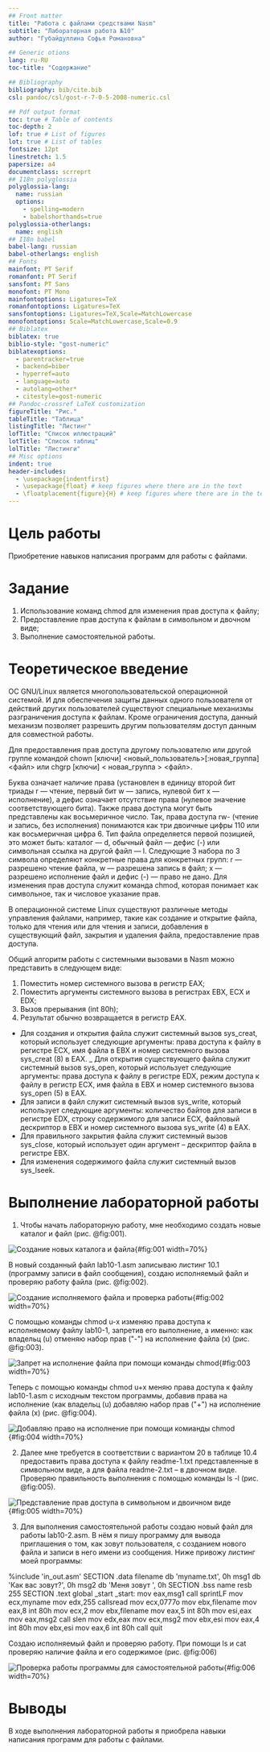 ```yaml
---
## Front matter
title: "Работа с файлами средствами Nasm"
subtitle: "Лабораторная работа №10"
author: "Губайдуллина Софья Романовна"

## Generic otions
lang: ru-RU
toc-title: "Содержание"

## Bibliography
bibliography: bib/cite.bib
csl: pandoc/csl/gost-r-7-0-5-2008-numeric.csl

## Pdf output format
toc: true # Table of contents
toc-depth: 2
lof: true # List of figures
lot: true # List of tables
fontsize: 12pt
linestretch: 1.5
papersize: a4
documentclass: scrreprt
## I18n polyglossia
polyglossia-lang:
  name: russian
  options:
	- spelling=modern
	- babelshorthands=true
polyglossia-otherlangs:
  name: english
## I18n babel
babel-lang: russian
babel-otherlangs: english
## Fonts
mainfont: PT Serif
romanfont: PT Serif
sansfont: PT Sans
monofont: PT Mono
mainfontoptions: Ligatures=TeX
romanfontoptions: Ligatures=TeX
sansfontoptions: Ligatures=TeX,Scale=MatchLowercase
monofontoptions: Scale=MatchLowercase,Scale=0.9
## Biblatex
biblatex: true
biblio-style: "gost-numeric"
biblatexoptions:
  - parentracker=true
  - backend=biber
  - hyperref=auto
  - language=auto
  - autolang=other*
  - citestyle=gost-numeric
## Pandoc-crossref LaTeX customization
figureTitle: "Рис."
tableTitle: "Таблица"
listingTitle: "Листинг"
lofTitle: "Список иллюстраций"
lotTitle: "Список таблиц"
lolTitle: "Листинги"
## Misc options
indent: true
header-includes:
  - \usepackage{indentfirst}
  - \usepackage{float} # keep figures where there are in the text
  - \floatplacement{figure}{H} # keep figures where there are in the text
---
```


# Цель работы

Приобретение навыков написания программ для работы с файлами.

# Задание

1) Использование команд chmod для изменения прав доступа к файлу;
2) Предоставление прав доступа к файлам в символьном и двочном виде;
3) Выполнение самостоятельной работы.

# Теоретическое введение

ОС GNU/Linux является многопользовательской операционной системой. И для обеспечения защиты данных одного пользователя от действий других пользователей существуют специальные механизмы разграничения доступа к файлам. Кроме ограничения доступа, данный механизм позволяет разрешить другим пользователям доступ данным для совместной
работы.

Для предоставления прав доступа другому пользователю или другой группе командой
chown [ключи] <новый_пользователь>[:новая_группа] <файл>
или
chgrp [ключи] < новая_группа > <файл>.

Буква означает наличие права (установлен в единицу второй бит триады r — чтение, первый
бит w — запись, нулевой бит х — исполнение), а дефис означает отсутствие права (нулевое значение соответствующего бита). Также права доступа могут быть представлены как восьмеричное число. Так, права доступа rw- (чтение и запись, без исполнения) понимаются как три двоичные цифры 110 или как восьмеричная цифра 6.
Тип файла определяется первой позицией, это может быть: каталог — d, обычный файл — дефис (-) или символьная ссылка на другой файл — l. Следующие 3 набора по 3 символа определяют конкретные права для конкретных групп: r — разрешено чтение файла, w — разрешена запись в файл; x — разрешено исполнение файл и дефис (-) — право не дано.
Для изменения прав доступа служит команда chmod, которая понимает как символьное, так и числовое указание прав. 

В операционной системе Linux существуют различные методы управления файлами, например, такие как создание и открытие файла, только для чтения или для чтения и записи, добавления в существующий файл, закрытия и удаления файла, предоставление прав доступа.

Общий алгоритм работы с системными вызовами в Nasm можно представить в следующем виде:
1. Поместить номер системного вызова в регистр EAX;
2. Поместить аргументы системного вызова в регистрах EBX, ECX и EDX;
3. Вызов прерывания (int 80h);
4. Результат обычно возвращается в регистр EAX.

- Для создания и открытия файла служит системный вызов sys_creat, который использует следующие аргументы: права доступа к файлу в регистре ECX, имя файла в EBX и номер системного вызова sys_creat (8) в EAX. 
_ Для открытия существующего файла служит системный вызов sys_open, который использует следующие аргументы: права доступа к файлу в регистре EDX, режим доступа к файлу в регистр ECX, имя файла в EBX и номер системного вызова sys_open (5) в EAX. 
- Для записи в файл служит системный вызов sys_write, который использует следующие аргументы: количество байтов для записи в регистре EDX, строку содержимого для записи ECX, файловый дескриптор в EBX и номер системного вызова sys_write (4) в EAX. 
- Для правильного закрытия файла служит системный вызов sys_close, который использует
один аргумент – дескриптор файла в регистре EBX. 
- Для изменения содержимого файла служит системный вызов sys_lseek.

# Выполнение лабораторной работы

1) Чтобы начать лабораторную работу, мне необходимо создать новые каталог и файл (рис. @fig:001).

![Создание новых каталога и файла](image/1.png){#fig:001 width=70%}

В новый созданный файл lab10-1.asm записываю листинг 10.1 (программу записи в файл сообщения), создаю исполняемый файл и проверяю работу файла (рис. @fig:002).

![Создание исполняемого файла и проверка работы](image/2.png){#fig:002 width=70%}

С помощью команды chmod u-x изменяю права доступа к исполняемому файлу lab10-1, запретив его выполнение, а именно: как владельц (u) отменяю набор прав ("-") на исполнение файла (x) (рис. @fig:003).

![Запрет на исполнение файла при  помощи команды chmod](image/3.png){#fig:003 width=70%}

Теперь с помощью команды chmod u+x меняю права доступа к файлу lab10-1.asm с исходным текстом программы, добавив права на исполнение (как владельц (u) добавляю набор прав ("+") на исполнение файла (x) (рис. @fig:004).

![Добавляю право на исполнение при  помощи комианды chmod](image/4.png){#fig:004 width=70%}

2) Далее мне требуется в соответствии с вариантом 20 в таблице 10.4 предоставить права доступа к файлу readme-1.txt представленные в символьном виде, а для файла readme-2.txt – в двочном виде.
Проверяю правильность выполнения с помощью команды ls -l (рис. @fig:005).

![Представление прав доступа в символьном и двоичном виде](image/5.png){#fig:005 width=70%}

3) Для выполнения самостоятельной работы создаю новый файл для работы lab10-2.asm. В нём я пишу программу для вывода приглашения о том, как зовут пользователя, с созданием нового файла и записи в него имени из сообщения. Ниже привожу листинг моей программы:

%include 'in_out.asm'
SECTION .data
filename db 'myname.txt', 0h
msg1 db 'Как вас зовут?', 0h
msg2 db 'Меня зовут ', 0h
SECTION .bss
name resb 255
SECTION .text
global _start
_start:
mov eax,msg1
call sprintLF
mov ecx,myname
mov edx,255
callsread
mov ecx,0777o
mov ebx,filename
mov eax,8
int 80h
mov ecx,2
mov ebx,filename
mov eax,5
int 80h
mov esi,eax
mov eax,msg2
call slen
mov edx,eax
mov ecx,msg2
mov ebx,esi
mov eax,4
int 80h
mov ebx,esi
mov eax,6
int 80h
call quit

Создаю исполняемый файл и проверяю работу. При  помощи ls и cat проверяю наличие файла и его содержимое (рис. @fig:006)

![Проверка работы программы для самостоятельной работы](image/6.png){#fig:006 width=70%}

# Выводы

В ходе выполнения лабораторной работы я приобрела навыки написания программ для работы с файлами.


